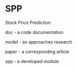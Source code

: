 # SPP
Stock Price Prediction

doc   - a code documentation

model - an approaches research

paper - a corresponding article

spp   - a developed module 
